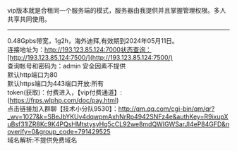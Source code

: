 vip版本就是合租同一个服务端的模式，服务器由我提供并且掌握管理权限。多人共享共同使用。

*****

0.48Gpbs带宽，1g2h，海外迪拜,有效期到2024年05月11日。
<br/>连接地址为：http://193.123.85.124:7000状态查询：[http://193.123.85.124:7500/](http://193.123.85.124:7500/)
<br/>查询帐号和密码为：admin    安全因素不提供
<br/>默认http端口为80
<br/>默认https端口为443端口开放:所有
<br/>token(获取)：付费进入，【vip付费通道】: (https://frps.wlphp.com/doc/pay.html)
<br/>点击链接加入群聊【技术小分队9530】：http://qm.qq.com/cgi-bin/qm/qr?_wv=1027&k=SBeJbYKUv4dqwpmAxhNrRp4942SNFz4e&authKey=R9ixupXuBsf31lZR8Kc9K4PQsHMtstysyHq5cCL92we8mdQWIGWSarJI4eP84GFD&noverify=0&group_code=791429525
<br/>域名解析:不提供免费域名
